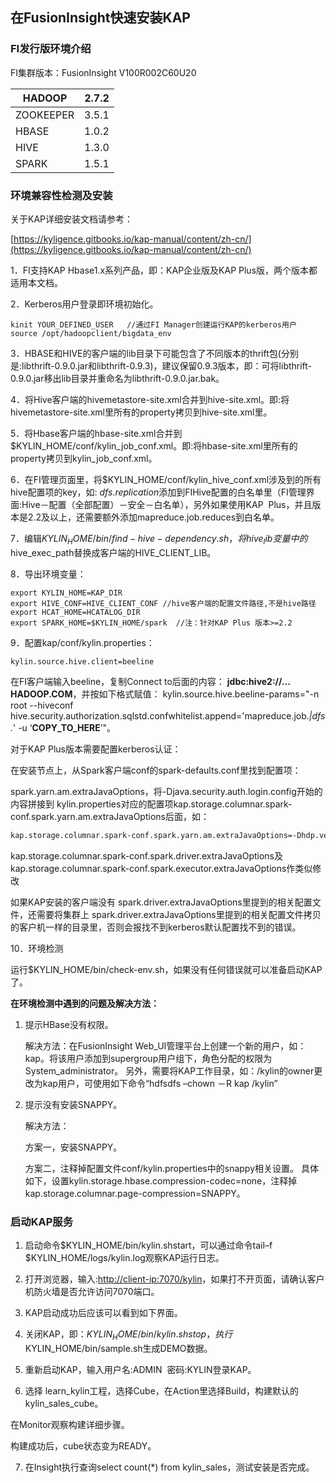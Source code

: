 ## 在FusionInsight快速安装KAP

### FI发行版环境介绍

FI集群版本：FusionInsight V100R002C60U20



| HADOOP    | 2.7.2 |
| --------- | ----- |
| ZOOKEEPER | 3.5.1 |
| HBASE     | 1.0.2 |
| HIVE      | 1.3.0 |
| SPARK     | 1.5.1 |

### 环境兼容性检测及安装

关于KAP详细安装文档请参考：

[https://kyligence.gitbooks.io/kap-manual/content/zh-cn/](https://kyligence.gitbooks.io/kap-manual/content/zh-cn/)

1．FI支持KAP Hbase1.x系列产品，即：KAP企业版及KAP Plus版，两个版本都适用本文档。 

2．Kerberos用户登录即环境初始化。

```shell
kinit YOUR_DEFINED_USER   //通过FI Manager创建运行KAP的kerberos用户
source /opt/hadoopclient/bigdata_env 
```

3．HBASE和HIVE的客户端的lib目录下可能包含了不同版本的thrift包(分别是:libthrift-0.9.0.jar和libthrift-0.9.3)，建议保留0.9.3版本，即：可将libthrift-0.9.0.jar移出lib目录并重命名为libthrift-0.9.0.jar.bak。

4．将Hive客户端的hivemetastore-site.xml合并到hive-site.xml。即:将hivemetastore-site.xml里所有的property拷贝到hive-site.xml里。

5．将Hbase客户端的hbase-site.xml合并到$KYLIN_HOME/conf/kylin_job_conf.xml。即:将hbase-site.xml里所有的property拷贝到kylin_job_conf.xml。

6．在FI管理页面里，将$KYLIN_HOME/conf/kylin_hive_conf.xml涉及到的所有hive配置项的key，如: *dfs.replication*添加到FIHive配置的白名单里（FI管理界面:Hive－配置（全部配置）－安全－白名单），另外如果使用KAP  Plus，并且版本是2.2及以上，还需要额外添加mapreduce.job.reduces到白名单。

7．编辑$KYLIN_HOME/bin/find-hive-dependency.sh，将hive_lib变量中的$hive_exec_path替换成客户端的HIVE_CLIENT_LIB。

8．导出环境变量：
```shell
export KYLIN_HOME=KAP_DIR
export HIVE_CONF=HIVE_CLIENT_CONF //hive客户端的配置文件路径,不是hive路径
export HCAT_HOME=HCATALOG_DIR
export SPARK_HOME=$KYLIN_HOME/spark  //注：针对KAP Plus 版本>=2.2
```

9．配置kap/conf/kylin.properties：

	kylin.source.hive.client=beeline

在FI客户端输入beeline，复制Connect to后面的内容： **jdbc:hive2://…HADOOP.COM**，并按如下格式赋值：
kylin.source.hive.beeline-params="-n root --hiveconf hive.security.authorization.sqlstd.confwhitelist.append='mapreduce.job.*|dfs.*' -u ‘**COPY_TO_HERE**’"。

对于KAP Plus版本需要配置kerberos认证：

在安装节点上，从Spark客户端conf的spark-defaults.conf里找到配置项：

spark.yarn.am.extraJavaOptions，将-Djava.security.auth.login.config开始的内容拼接到	kylin.properties对应的配置项kap.storage.columnar.spark-conf.spark.yarn.am.extraJavaOptions后面，如：

```bash
kap.storage.columnar.spark-conf.spark.yarn.am.extraJavaOptions=-Dhdp.version=current -Djava.security.auth.login.config=/opt/huawei/Bigdata/FusionInsight/spark/cfg/jaas-zk.conf-Dzookeeper.server.principal=zookeeper/hadoop.hadoop.com -Djava.security.krb5.conf=/opt/huawei/Bigdata/FusionInsight/spark/cfg/kdc.conf
```

kap.storage.columnar.spark-conf.spark.driver.extraJavaOptions及kap.storage.columnar.spark-conf.spark.executor.extraJavaOptions作类似修改

如果KAP安装的客户端没有 spark.driver.extraJavaOptions里提到的相关配置文件，还需要将集群上 spark.driver.extraJavaOptions里提到的相关配置文件拷贝的客户机一样的目录里，否则会报找不到kerberos默认配置找不到的错误。

10．环境检测

运行$KYLIN_HOME/bin/check-env.sh，如果没有任何错误就可以准备启动KAP了。

**在环境检测中遇到的问题及解决方法：**

1.    提示HBase没有权限。

      解决方法：在FusionInsight Web_UI管理平台上创建一个新的用户，如：kap。将该用户添加到supergroup用户组下，角色分配的权限为System_administrator。 另外，需要将KAP工作目录，如：/kylin的owner更改为kap用户，可使用如下命令“hdfsdfs –chown －R kap /kylin”

2. 提示没有安装SNAPPY。

      解决方法：

      ​方案一，安装SNAPPY。

      ​方案二，注释掉配置文件conf/kylin.properties中的snappy相关设置。 具体如下，设置kylin.storage.hbase.compression-codec=none，注释掉kap.storage.columnar.page-compression=SNAPPY。



### 启动KAP服务

1. 启动命令$KYLIN_HOME/bin/kylin.shstart，可以通过命令tail–f $KYLIN_HOME/logs/kylin.log观察KAP运行日志。


2. 打开浏览器，输入:[http://client-ip:7070/kylin](http://kap_install_ip:7070/kylin)，如果打不开页面，请确认客户机防火墙是否允许访问7070端口。

3. KAP启动成功后应该可以看到如下界面。

4. 关闭KAP，即：$KYLIN_HOME/bin/kylin.sh stop，执行$KYLIN_HOME/bin/sample.sh生成DEMO数据。

5. 重新启动KAP，输入用户名:ADMIN  密码:KYLIN登录KAP。

6. 选择 learn_kylin工程，选择Cube，在Action里选择Build，构建默认的kylin_sales_cube。

 ​在Monitor观察构建详细步骤。

 ​构建成功后，cube状态变为READY。

7. 在Insight执行查询select count(*) from kylin_sales，测试安装是否完成。